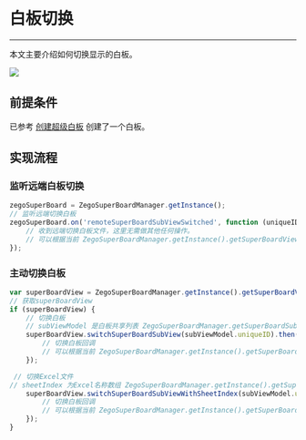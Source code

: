 # 白板切换

- - -

本文主要介绍如何切换显示的白板。

<Frame width="512" height="auto" caption=""><img src="https://doc-media.zego.im/sdk-doc/Pics/WhiteboardView/switch.gif" /></Frame>

## 前提条件

已参考 [创建超级白板](/super-board-rn/quick-start/create-white-board) 创建了一个白板。

## 实现流程

### 监听远端白板切换

```javascript
zegoSuperBoard = ZegoSuperBoardManager.getInstance();
// 监听远端切换白板
zegoSuperBoard.on('remoteSuperBoardSubViewSwitched', function (uniqueID) {
    // 收到远端切换白板文件，这里无需做其他任何操作。
    // 可以根据当前 ZegoSuperBoardManager.getInstance().getSuperBoardView().getCurrentSuperBoardSubView() 的信息更新UI，如更新当前显示白板/文件名称。
});
```


### 主动切换白板

```javascript
var superBoardView = ZegoSuperBoardManager.getInstance().getSuperBoardView();
// 获取superBoardView
if (superBoardView) {
    // 切换白板
    // subViewModel 是白板共享列表 ZegoSuperBoardManager.getSuperBoardSubViewModelList() 中的一个model
    superBoardView.switchSuperBoardSubView(subViewModel.uniqueID).then(function(){
        // 切换白板回调
        // 可以根据当前 ZegoSuperBoardManager.getInstance().getSuperBoardView().getCurrentSuperBoardSubView() 的信息更新UI，如更新当前显示白板/文件名称。
    });

 // 切换Excel文件
// sheetIndex 为Excel名称数组 ZegoSuperBoardManager.getInstance().getSuperBoardView().getCurrentSuperBoardSubView().getExcelSheetNameList() 里的下标
    superBoardView.switchSuperBoardSubViewWithSheetIndex(subViewModel.uniqueID,sheetIndex).then(function(){
        // 切换白板回调
        // 可以根据当前 ZegoSuperBoardManager.getInstance().getSuperBoardView().getCurrentSuperBoardSubView() 的信息更新UI，如更新当前显示白板/文件名称。
    });
}
```
